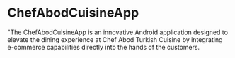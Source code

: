 # ChefAbodCuisineApp
"The ChefAbodCuisineApp is an innovative Android application designed to elevate the dining experience at Chef Abod Turkish Cuisine by integrating e-commerce capabilities directly into the hands of the customers.
